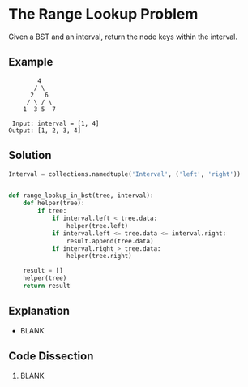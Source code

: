 # The Range Lookup Problem
Given a BST and an interval, return the node keys within the interval.

## Example
```
        4
       / \
      2   6
     / \ / \
    1  3 5  7

 Input: interval = [1, 4]
Output: [1, 2, 3, 4]
```

## Solution
```python
Interval = collections.namedtuple('Interval', ('left', 'right'))


def range_lookup_in_bst(tree, interval):
    def helper(tree):
        if tree:
            if interval.left < tree.data:
                helper(tree.left)
            if interval.left <= tree.data <= interval.right:
                result.append(tree.data)
            if interval.right > tree.data:
                helper(tree.right)

    result = []
    helper(tree)
    return result
```

## Explanation
* BLANK

## Code Dissection
1. BLANK
